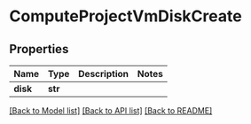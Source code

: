 # ComputeProjectVmDiskCreate


## Properties
Name | Type | Description | Notes
------------ | ------------- | ------------- | -------------
**disk** | **str** |  | 

[[Back to Model list]](../README.md#documentation-for-models) [[Back to API list]](../README.md#documentation-for-api-endpoints) [[Back to README]](../README.md)


